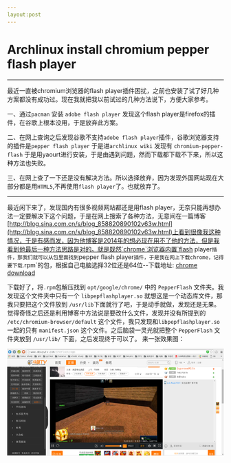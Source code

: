 ```yaml
---
layout:post
---
```

# Archlinux install chromium pepper flash player
---
最近一直被chromium浏览器的flash player插件困扰，之前也安装了试了好几种方案都没有成功过。现在我就把我以前试过的几种方法说下，方便大家参考。

一、通过`pacman` 安装 `adobe flash player` 发现这个flash player是firefox的插件，在谷歌上根本没用，于是放弃此方案。

二、在网上查询之后发现谷歌不支持`adobe flash player`插件，谷歌浏览器支持的插件是`pepper flash player` 于是进`archlinux wiki` 发现有 `chromium-pepper-flash` 于是用yaourt进行安装，于是由遇到问题，然而下载都下载不下来，所以这种方法也失败。

三、在网上查了一下还是没有解决方法。所以选择放弃，因为发现外国网站现在大部分都是用`HTML5`,不再使用`flash player`了。也就放弃了。

---

最近闲下来了，发现国内有很多视频网站都还是用flash player，无奈只能再想办法一定要解决下这个问题，于是在网上搜索了各种方法，无意间在一篇博客[http://blog.sina.com.cn/s/blog_858820890102v63w.html](http://blog.sina.com.cn/s/blog_858820890102v63w.html)上看到很像我这种情况，于是有感而发，因为他博客是2014年的想必现在用不了他的方法，但是我看到他最后一种方法思路是对的。就是既然`chrome`浏览器内置`flash player`插件，那我们就可以从包里面找到`pepper flash player`插件，于是我在网上下载chrome，记得要下载`.rpm`的包，根据自己电脑选择32位还是64位--下载地址: [chrome download](https://www.google.com/chrome/browser/desktop/)

下载好了，将`.rpm`包解压找到 `opt/google/chrome/` 中的 `PepperFlash` 文件夹。我发现这个文件夹中只有一个 `libpepflashplayer.so` 就想这是一个动态库文件，那我只要把这个文件放到 `/usr/lib`下面就行了吧，于是动手就做，发现还是无果。觉得奇怪之后还是利用博客中方法说是要改什么文件，发现并没有所提到的 `/etc/chromium-browser/default` 这个文件，我只发现和`libpepflashplayer.so` 一起的只有 `manifest.json` 这个文件。之后脑袋一灵光就把整个 `PepperFlash` 文件夹放到 `/usr/lib/` 下面，之后发现终于可以了。
来一张效果图：

![效果图](/images/screenshot.png)
